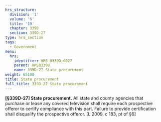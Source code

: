 ```yaml
---
hrs_structure:
  division: '1'
  volume: '6'
  title: '19'
  chapter: 339D
  section: 339D-27
type: hrs_section
tags:
  - Government
menu:
  hrs:
    identifier: HRS_0339D-0027
    parent: HRS0339D
    name: 339D-27 State procurement
weight: 65100
title: State procurement
full_title: 339D-27 State procurement
---
```

**[§339D-27] State procurement.** All state and county agencies that purchase or lease any covered television shall require each prospective offeror to certify compliance with this part. Failure to provide certification shall disqualify the prospective offeror. [L 2009, c 183, pt of §6]
